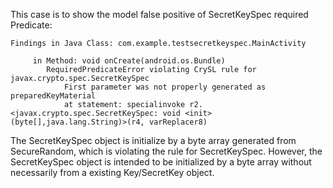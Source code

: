 This case is to show the model false positive of SecretKeySpec required Predicate:

```
Findings in Java Class: com.example.testsecretkeyspec.MainActivity

	 in Method: void onCreate(android.os.Bundle)
		RequiredPredicateError violating CrySL rule for javax.crypto.spec.SecretKeySpec
			First parameter was not properly generated as preparedKeyMaterial
			at statement: specialinvoke r2.<javax.crypto.spec.SecretKeySpec: void <init>(byte[],java.lang.String)>(r4, varReplacer8)
```

The SecretKeySpec object is initialize by a byte array generated from SecureRandom, which is violating the rule for SecretKeySpec. However, the SecretKeySpec object is intended to be initialized by a byte array without necessarily from a existing Key/SecretKey object.
